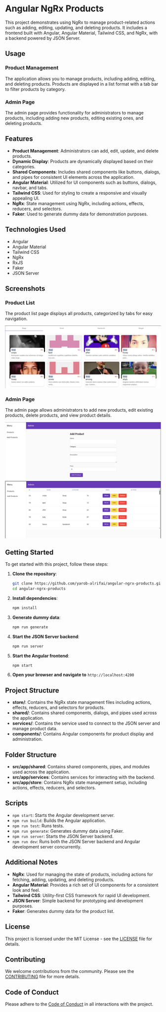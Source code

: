 # Angular NgRx Products

This project demonstrates using NgRx to manage product-related actions such as adding, editing, updating, and deleting products. It includes a frontend built with Angular, Angular Material, Tailwind CSS, and NgRx, with a backend powered by JSON Server.

## Usage

### Product Management

The application allows you to manage products, including adding, editing, and deleting products. Products are displayed in a list format with a tab bar to filter products by category.

### Admin Page

The admin page provides functionality for administrators to manage products, including adding new products, editing existing ones, and deleting products.

## Features

- **Product Management**: Administrators can add, edit, update, and delete products.
- **Dynamic Display**: Products are dynamically displayed based on their categories.
- **Shared Components**: Includes shared components like buttons, dialogs, and pipes for consistent UI elements across the application.
- **Angular Material**: Utilized for UI components such as buttons, dialogs, navbar, and tabs.
- **Tailwind CSS**: Used for styling to create a responsive and visually appealing UI.
- **NgRx**: State management using NgRx, including actions, effects, reducers, and selectors.
- **Faker**: Used to generate dummy data for demonstration purposes.

## Technologies Used

- Angular
- Angular Material
- Tailwind CSS
- NgRx
- RxJS
- Faker
- JSON Server

  

## Screenshots

### Product List
The product list page displays all products, categorized by tabs for easy navigation.

![Product List](./screenshots/product-list.png)

### Admin Page
The admin page allows administrators to add new products, edit existing products, delete products, and view product details.

![Admin Page 1](./screenshots/admin-page-1.png)
![Admin Page 2](./screenshots/admin-page-2.png)

## Getting Started

To get started with this project, follow these steps:

1. **Clone the repository**:
    ```bash
    git clone https://github.com/yarob-alrifai/angular-ngrx-products.git
    cd angular-ngrx-products
    ```

2. **Install dependencies**:
    ```bash
    npm install
    ```

3. **Generate dummy data**:
    ```bash
    npm run generate
    ```

4. **Start the JSON Server backend**:
    ```bash
    npm run server
    ```

5. **Start the Angular frontend**:
    ```bash
    npm start
    ```

6. **Open your browser and navigate to** `http://localhost:4200`

## Project Structure

- **store/**: Contains the NgRx state management files including actions, effects, reducers, and selectors for products.
- **shared/**: Contains shared components, dialogs, and pipes used across the application.
- **services/**: Contains the service used to connect to the JSON server and manage product data.
- **components/**: Contains Angular components for product display and administration.



## Folder Structure

- **src/app/shared**: Contains shared components, pipes, and modules used across the application.
- **src/app/services**: Contains services for interacting with the backend.
- **src/app/store**: Contains NgRx state management setup, including actions, effects, reducers, and selectors.

## Scripts

- `npm start`: Starts the Angular development server.
- `npm run build`: Builds the Angular application.
- `npm run test`: Runs tests.
- `npm run generate`: Generates dummy data using Faker.
- `npm run server`: Starts the JSON Server backend.
- `npm run dev`: Runs both the JSON Server backend and Angular development server concurrently.

## Additional Notes

- **NgRx**: Used for managing the state of products, including actions for fetching, adding, updating, and deleting products.
- **Angular Material**: Provides a rich set of UI components for a consistent look and feel.
- **Tailwind CSS**: Utility-first CSS framework for rapid UI development.
- **JSON Server**: Simple backend for prototyping and development purposes.
- **Faker**: Generates dummy data for the product list.

## License

This project is licensed under the MIT License - see the [LICENSE](LICENSE) file for details.

## Contributing

We welcome contributions from the community. Please see the [CONTRIBUTING](CONTRIBUTING.md) file for more details.

## Code of Conduct

Please adhere to the [Code of Conduct](CODE_OF_CONDUCT.md) in all interactions with the project.
